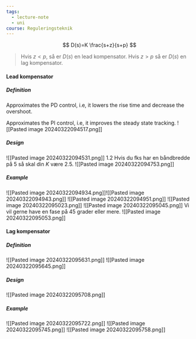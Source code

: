 ```yaml
---
tags:
  - lecture-note
  - uni
course: Reguleringsteknik
---
```

$$
D(s)=K \frac{s+z}{s+p}
$$
> Hvis $z<p$, så er $D(s)$ en lead kompensator.
> Hvis $z>p$ så er $D(s)$ en lag kompensator.
#### Lead kompensator
##### Definition
Approximates the PD control, i.e, it lowers the rise time and decrease the overshoot.

Approximates the PI control, i.e, it improves the steady state tracking.
![[Pasted image 20240322094517.png]]
##### Design
![[Pasted image 20240322094531.png]]
1.2 Hvis du fks har en båndbredde på $5$ så skal din $K$ være $2.5$.
![[Pasted image 20240322094753.png]]

##### Example
![[Pasted image 20240322094934.png]]![[Pasted image 20240322094943.png]]
![[Pasted image 20240322094951.png]]
![[Pasted image 20240322095023.png]]
![[Pasted image 20240322095045.png]]
Vi vil gerne have en fase på 45 grader eller mere.
![[Pasted image 20240322095053.png]]

#### Lag kompensator
##### Definition
![[Pasted image 20240322095631.png]]
![[Pasted image 20240322095645.png]]

##### Design
![[Pasted image 20240322095708.png]]

##### Example
![[Pasted image 20240322095722.png]]
![[Pasted image 20240322095745.png]]
![[Pasted image 20240322095758.png]]
